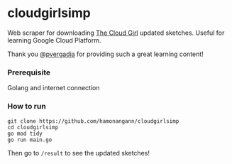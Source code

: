 # cloudgirlsimp

Web scraper for downloading [The Cloud Girl](https://thecloudgirl.dev/sketchnote.html) updated sketches. 
Useful for learning Google Cloud Platform.

Thank you [@pvergadia](https://twitter.com/pvergadia) for providing such a great learning content!

### Prerequisite

Golang and internet connection

### How to run
```shell
git clone https://github.com/hamonangann/cloudgirlsimp
cd cloudgirlsimp
go mod tidy
go run main.go
```

Then go to `/result` to see the updated sketches!